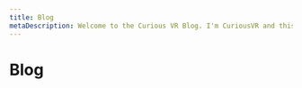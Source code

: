 ```yaml
---
title: Blog
metaDescription: Welcome to the Curious VR Blog. I'm CuriousVR and this is my Blog.
---
```


# Blog